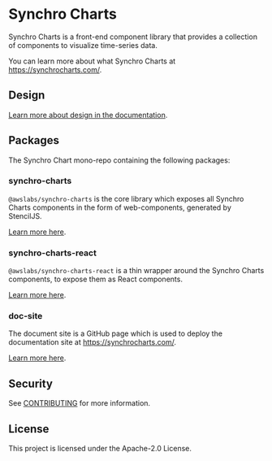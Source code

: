 # Synchro Charts
Synchro Charts is a front-end component library that provides a collection of components to visualize time-series data.

You can learn more about what Synchro Charts at https://synchrocharts.com/.

## Design
[Learn more about design in the documentation](design/overview.md).

## Packages

The Synchro Chart mono-repo containing the following packages:

### synchro-charts
`@awslabs/synchro-charts` is the core library which exposes all Synchro Charts components in the form of web-components, generated by StencilJS.

[Learn more here](packages/synchro-charts/README.md).

### synchro-charts-react
`@awslabs/synchro-charts-react` is a thin wrapper around the Synchro Charts components, to expose them as React components.

[Learn more here](packages/synchro-charts-react/README.md).

### doc-site
The document site is a GitHub page which is used to deploy the documentation site at https://synchrocharts.com/.

[Learn more here](packages/doc-site/README.md).

## Security
See [CONTRIBUTING](CONTRIBUTING.md#security-issue-notifications) for more information.

## License
This project is licensed under the Apache-2.0 License.

